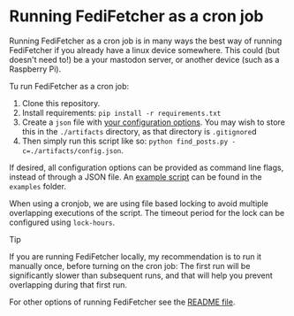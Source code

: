 # Running FediFetcher as a cron job

Running FediFetcher as a cron job is in many ways the best way of running FediFetcher if you already have a linux device somewhere. This could (but doesn't need to!) be a your mastodon server, or another device (such as a Raspberry Pi).

Tu run FediFetcher as a cron job:

1. Clone this repository.
2. Install requirements: `pip install -r requirements.txt`
3. Create a `json` file with [your configuration options](./config.md). You may wish to store this in the `./artifacts` directory, as that directory is `.gitignore`d
4. Then simply run this script like so: `python find_posts.py -c=./artifacts/config.json`.

If desired, all configuration options can be provided as command line flags, instead of through a JSON file. An [example script](../examples/FediFetcher.sh) can be found in the `examples` folder.

When using a cronjob, we are using file based locking to avoid multiple overlapping executions of the script. The timeout period for the lock can be configured using `lock-hours`.

> [!TIP]
>
> If you are running FediFetcher locally, my recommendation is to run it manually once, before turning on the cron job: The first run will be significantly slower than subsequent runs, and that will help you prevent overlapping during that first run.

For other options of running FediFetcher see the [README file](../README.md).